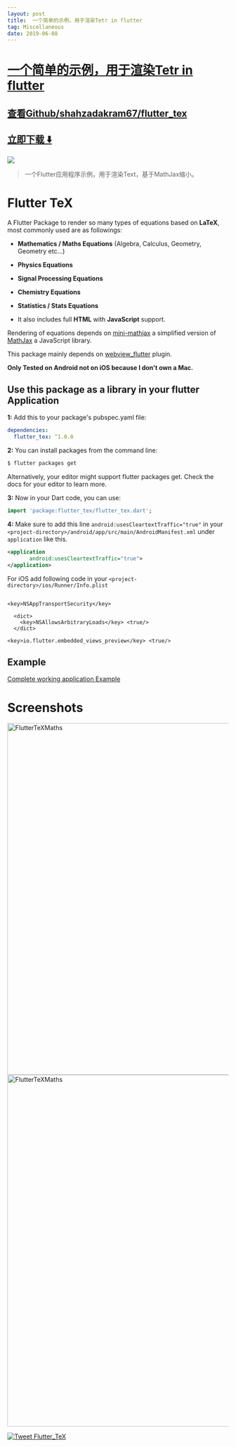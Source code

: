 ```yaml
---
layout: post
title:  一个简单的示例，用于渲染Tetr in flutter
tag: Miscellaneous
date: 2019-06-08
---
```


# [一个简单的示例，用于渲染Tetr in flutter ](http://github.com/shahzadakram67/flutter_tex) 



## [查看Github/shahzadakram67/flutter_tex](http://github.com/shahzadakram67/flutter_tex)
## [立即下载 ️⬇️ ](https://codeload.github.com/shahzadakram67/flutter_tex/zip/master) 


 
![](https://flutterawesome.com/content/images/2019/02/flutter_tex.jpg)
 
>
> 一个Flutter应用程序示例，用于渲染Text，基于MathJax缩小。
>

 
# Flutter TeX

A Flutter Package to render so many types of equations based on **LaTeX**, most commonly used are as followings:

- **Mathematics / Maths Equations** (Algebra, Calculus, Geometry, Geometry etc...)

- **Physics Equations**

- **Signal Processing Equations**

- **Chemistry Equations**

- **Statistics / Stats Equations**

- It also includes full **HTML** with **JavaScript** support.

Rendering of equations depends on [mini-mathjax](https://github.com/electricbookworks/mini-mathjax) a simplified version of [MathJax](https://github.com/mathjax/MathJax/) a JavaScript library.

This package mainly depends on [webview_flutter](https://pub.dartlang.org/packages/webview_flutter) plugin.


**Only Tested on Android not on iOS because I don't own a Mac.**

## Use this package as a library in your flutter Application

**1:** Add this to your package's pubspec.yaml file:

```yaml
dependencies:
  flutter_tex: ^1.0.0
```

**2:** You can install packages from the command line:

```bash
$ flutter packages get
```

Alternatively, your editor might support flutter packages get. Check the docs for your editor to learn more.

**3:** Now in your Dart code, you can use:

```dart
import 'package:flutter_tex/flutter_tex.dart';
```
**4:** Make sure to add this line `android:usesCleartextTraffic="true"` in your `<project-directory>/android/app/src/main/AndroidManifest.xml` under `application` like this.
```xml
<application
       android:usesCleartextTraffic="true">
</application>
```
For iOS add following code in your `<project-directory>/ios/Runner/Info.plist`
```plist

<key>NSAppTransportSecurity</key>
  
  <dict>
    <key>NSAllowsArbitraryLoads</key> <true/>
  </dict>

<key>io.flutter.embedded_views_preview</key> <true/> 
```

## Example

[Complete working application Example](https://github.com/shahxadakram/flutter_tex/tree/master/example)

# Screenshots

<img height="800" src="https://github.com/shahzadakram67/flutter_tex/blob/master/screenshots/Screenshot_1.png" alt="FlutterTeXMaths"/>

<img height="800" src="https://github.com/shahzadakram67/flutter_tex/blob/master/screenshots/Screenshot_2.png" alt="FlutterTeXMaths"/>

[![Tweet Flutter_TeX](https://img.shields.io/twitter/url/http/shields.io.svg?style=social)](https://twitter.com/intent/tweet?text=A%20Flutter%20Package%20to%20render%20Mathematics%2C%20Physics%20and%20Chemistry%20Equations%20based%20on%20LaTeX%20with%20full%20HTML%20support.&url=https://github.com/shahzadakram67/flutter_tex&via=shahzadakram67&hashtags=flutter,flutter_tex,latex,equations)


